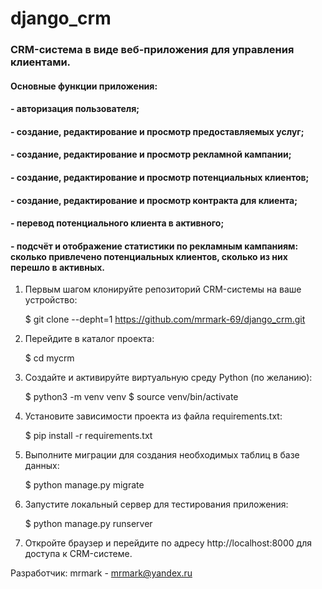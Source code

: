 # django_crm

### CRM-система в виде веб-приложения для управления клиентами. 

#### Основные функции приложения:

#### - авторизация пользователя;
#### - создание, редактирование и просмотр предоставляемых услуг;
#### - создание, редактирование и просмотр рекламной кампании;
#### - создание, редактирование и просмотр потенциальных клиентов;
#### - создание, редактирование и просмотр контракта для клиента;
#### - перевод потенциального клиента в активного;
#### - подсчёт и отображение статистики по рекламным кампаниям: сколько привлечено потенциальных клиентов, сколько из них перешло в активных.

1. Первым шагом клонируйте репозиторий CRM-системы на ваше устройство:

   $ git clone --depht=1 https://github.com/mrmark-69/django_crm.git

2. Перейдите в каталог проекта:

   $ cd mycrm

3. Создайте и активируйте виртуальную среду Python (по желанию):

    $ python3 -m venv venv
    $ source venv/bin/activate

4. Установите зависимости проекта из файла requirements.txt:

    $ pip install -r requirements.txt

5. Выполните миграции для создания необходимых таблиц в базе данных:
    
    $ python manage.py migrate

6. Запустите локальный сервер для тестирования приложения:
    
    $ python manage.py runserver

7. Откройте браузер и перейдите по адресу http://localhost:8000 для доступа к CRM-системе.

Разработчик: mrmark - mrmark@yandex.ru
